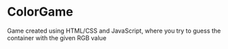 # ColorGame
Game created using HTML/CSS and JavaScript, where you try to guess the container with the given RGB value
